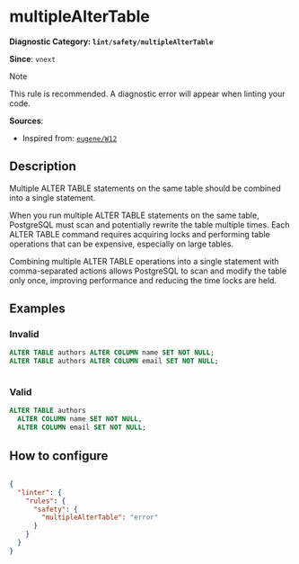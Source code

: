 # multipleAlterTable
**Diagnostic Category: `lint/safety/multipleAlterTable`**

**Since**: `vnext`

> [!NOTE]
> This rule is recommended. A diagnostic error will appear when linting your code.

**Sources**: 
- Inspired from: <a href="https://kaveland.no/eugene/hints/W12/index.html" target="_blank"><code>eugene/W12</code></a>

## Description
Multiple ALTER TABLE statements on the same table should be combined into a single statement.

When you run multiple ALTER TABLE statements on the same table, PostgreSQL must scan and potentially
rewrite the table multiple times. Each ALTER TABLE command requires acquiring locks and performing
table operations that can be expensive, especially on large tables.

Combining multiple ALTER TABLE operations into a single statement with comma-separated actions
allows PostgreSQL to scan and modify the table only once, improving performance and reducing
the time locks are held.

## Examples

### Invalid

```sql
ALTER TABLE authors ALTER COLUMN name SET NOT NULL;
ALTER TABLE authors ALTER COLUMN email SET NOT NULL;
```

```sh
```

### Valid

```sql
ALTER TABLE authors
  ALTER COLUMN name SET NOT NULL,
  ALTER COLUMN email SET NOT NULL;
```

## How to configure
```json

{
  "linter": {
    "rules": {
      "safety": {
        "multipleAlterTable": "error"
      }
    }
  }
}

```
